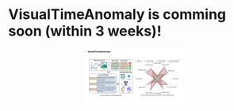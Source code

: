 # VisualTimeAnomaly is comming soon (within 3 weeks)!

<div align="center">
<img src="workflow.pdf" style="width: 40%;height: 40%">
</div>
